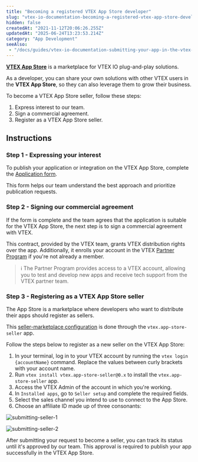 ```yaml
---
title: "Becoming a registered VTEX App Store developer"
slug: "vtex-io-documentation-becoming-a-registered-vtex-app-store-developer"
hidden: false
createdAt: "2021-11-12T20:06:26.255Z"
updatedAt: "2025-06-24T13:23:53.214Z"
category: "App Development"
seeAlso:
 - "/docs/guides/vtex-io-documentation-submitting-your-app-in-the-vtex-app-store"
---
```


[**VTEX App Store**](https://apps.vtex.com/) is a marketplace for VTEX IO plug-and-play solutions.

As a developer, you can share your own solutions with other VTEX users in the **VTEX App Store**, so they can also leverage them to grow their business.

To become a VTEX App Store seller, follow these steps:

1. Express interest to our team.
2. Sign a commercial agreement.
3. Register as a VTEX App Store seller.

## Instructions

### Step 1 - Expressing your interest

To publish your application or integration on the VTEX App Store, complete the [Application form](https://vtex.com/us-en/partners/).

This form helps our team understand the best approach and prioritize publication requests.

### Step 2 - Signing our commercial agreement

If the form is complete and the team agrees that the application is suitable for the VTEX App Store, the next step is to sign a commercial agreement with VTEX.

This contract, provided by the VTEX team, grants VTEX distribution rights over the app. Additionally, it enrolls your account in the VTEX [Partner Program](https://vtex.com/en-us/partners/) if you're not already a member.

> ℹ️ The Partner Program provides access to a VTEX account, allowing you to test and develop new apps and receive tech support from the VTEX partner team.

### Step 3 - Registering as a VTEX App Store seller

The App Store is a marketplace where developers who want to distribute their apps should register as sellers.

This [seller-marketplace configuration](https://help.vtex.com/tutorial/configuring-the-marketplace-between-vtex-stores--tutorials_6520) is done through the `vtex.app-store-seller` app.

Follow the steps below to register as a new seller on the VTEX App Store:

1. In your terminal, log in to your VTEX account by running the `vtex login {accountName}` command. Replace the values between curly brackets with your account name.
2. Run `vtex install vtex.app-store-seller@0.x` to install the `vtex.app-store-seller` app.
3. Access the VTEX Admin of the account in which you're working.
4. In `Installed apps`, go to `Seller setup` and complete the required fields.
5. Select the sales channel you intend to use to connect to the App Store.
6. Choose an affiliate ID made up of three consonants:

![submitting-seller-1](https://cdn.jsdelivr.net/gh/vtexdocs/dev-portal-content@main/images/vtex-io-documentation-becoming-a-registered-vtex-app-store-developer-1.png)

![submitting-seller-2](https://cdn.jsdelivr.net/gh/vtexdocs/dev-portal-content@main/images/vtex-io-documentation-becoming-a-registered-vtex-app-store-developer-2.png)

After submitting your request to become a seller, you can track its status until it's approved by our team. This approval is required to publish your app successfully in the VTEX App Store.
